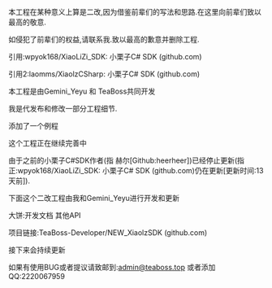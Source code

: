 本工程在某种意义上算是二改,因为借鉴前辈们的写法和思路.在这里向前辈们致以最高的敬意.

如侵犯了前辈们的权益,请联系我.致以最高的歉意并删除工程.

引用:wpyok168/XiaoLiZi_SDK: 小栗子C# SDK (github.com)

引用2:laomms/XiaolzCSharp: 小栗子C# SDK (github.com)

本工程是由Gemini_Yeyu 和 TeaBoss共同开发

我是代发布和修改一部分工程细节.

添加了一个例程

这个工程正在继续完善中

由于之前的小栗子C#SDK作者(指 赫尔[Github:heerheer])已经停止更新(指正:wpyok168/XiaoLiZi_SDK: 小栗子C# SDK (github.com)仍在更新[更新时间:13天前]).

下面这个二改工程由我和Gemini_Yeyu进行开发和更新

大饼:开发文档 其他API

项目链接:TeaBoss-Developer/NEW_XiaolzSDK (github.com)

接下来会持续更新

如果有使用BUG或者提议请致邮到:admin@teaboss.top     或者添加QQ:2220067959
